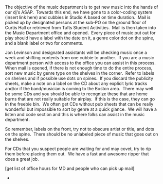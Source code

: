 The objective of the music department is to get new music into the hands of our dj's ASAP.  Towards this end,
 we have gone to a color-coding system (insert link here) and cubbies in Studio A based on time duration.  Mail is picked up by designated persons at the sub-PO on the ground floor of Curtis Hall or retrieved from Tufts Student Activities.  Mail is then taken into the Music Department office and opened.  Every piece of music put out for play should have a label with the date on it, a genre color dot on the spine, and a blank label or two for comments.

Jon Levinson and designated assistants will be checking music once a week and shifting contents from one cubbie to another.  If you are a music department person with access to the office you can assist in this process.  When mail is opened, if there is not enough time to do the entire process, sort new music by genre type on the shelves in the corner.  Refer to labels on shelves and if possible use dots on spines.  If you discard the publicity sheets, make a note on a label on the CD about any explicit lyric tracks and/or if the band/musician is coming to the Boston area.  There may well be some CDs and you should be able to recognize these that are home burns that are not really suitable for airplay.  If this is the case, they can go in the freebie bin.  We often get CDs without pub sheets that can be really wonderful but impossible to sort by genre at a quick glance.  We will have a listen and code section and this is where folks can assist in the music department.

So remember, labels on the front, try not to obscure artist or title, and dots on the spine.  There should be no unlabeled piece of music that goes out on the shelves. 

For CDs that you suspect people are waiting for and may covet, try to rip them before placing them out.  We have a fast and awesome ripper that does a great job.

[get list of office hours for MD and people who can pick up mail]

*
